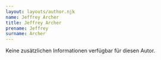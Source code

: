 ```yaml
---
layout: layouts/author.njk
name: Jeffrey Archer
title: Jeffrey Archer
prename: Jeffrey
surname: Archer
---
```

Keine zusätzlichen Informationen verfügbar für diesen Autor.
